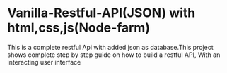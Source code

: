 # Vanilla-Restful-API(JSON) with html,css,js(Node-farm)
This is a complete restful Api with added json as database.This project shows complete step by step guide on how to build a restful API,
With an interacting user interface
